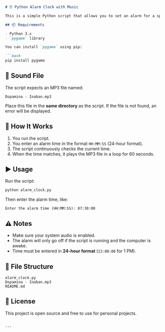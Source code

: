 ````markdown
# ⏰ Python Alarm Clock with Music

This is a simple Python script that allows you to set an alarm for a specific time. When the alarm time is reached, it plays an MP3 sound file using `pygame`.

## 📦 Requirements

- Python 3.x
- `pygame` library

You can install `pygame` using pip:

```bash
pip install pygame
````

## 🎵 Sound File

The script expects an MP3 file named:

```
Dopamina - Inaban.mp3
```

Place this file in the **same directory** as the script. If the file is not found, an error will be displayed.

## 🧠 How It Works

1. You run the script.
2. You enter an alarm time in the format `HH:MM:SS` (24-hour format).
3. The script continuously checks the current time.
4. When the time matches, it plays the MP3 file in a loop for 60 seconds.

## ▶️ Usage

Run the script:

```bash
python alarm_clock.py
```

Then enter the alarm time, like:

```
Enter the alarm time (HH:MM:SS): 07:30:00
```

## ⚠️ Notes

* Make sure your system audio is enabled.
* The alarm will only go off if the script is running and the computer is awake.
* Time must be entered in **24-hour format** (`13:00:00` for 1 PM).

## 📁 File Structure

```
alarm_clock.py
Dopamina - Inaban.mp3
README.md
```

## 📜 License

This project is open source and free to use for personal projects.

```

---

